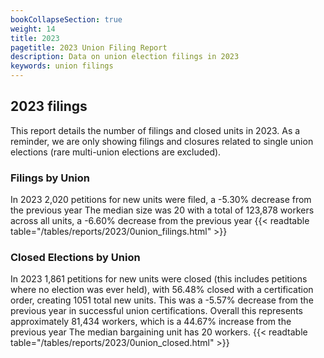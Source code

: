```yaml
---
bookCollapseSection: true
weight: 14
title: 2023
pagetitle: 2023 Union Filing Report
description: Data on union election filings in 2023
keywords: union filings
---
```


## 2023 filings

This report details the number of filings and closed units in 2023. As a reminder, we are only showing filings and closures related to single union elections (rare multi-union elections are excluded).

### Filings by Union
In 2023 2,020 petitions for new units were filed, a -5.30% decrease from the previous year The median size was 20 with a total of 123,878 workers across all units, a -6.60% decrease from the previous year
{{< readtable table="/tables/reports/2023/0union_filings.html" >}}

### Closed Elections by Union
In 2023 1,861 petitions for new units were closed (this includes petitions where no election was ever held), with 56.48% closed with a certification order, creating 1051 total new units. This was a -5.57% decrease from the previous year in successful union certifications. Overall this represents approximately 81,434 workers, which is a 44.67% increase from the previous year The median bargaining unit has 20 workers.
{{< readtable table="/tables/reports/2023/0union_closed.html" >}}
